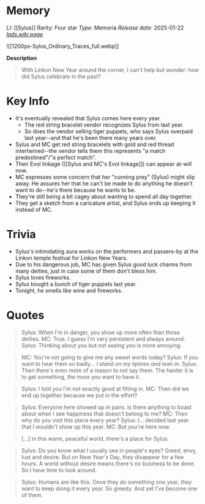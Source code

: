 # Memory
*LI:* [[Sylus]]
Rarity: Four star
*Type:* Memoria
*Release date:* 2025-01-22
*[lads.wiki page](https://lads.wiki/wiki/Sylus:_Ordinary_Traces#tabber-tabpanel-Full-0)*

![[1200px-Sylus_Ordinary_Traces_full.webp]]

**Description**
> With Linkon New Year around the corner, I can't help but wonder: how did Sylus celebrate in the past?

# Key Info
* It's eventually revealed that Sylus comes here every year.
	* The red string bracelet vendor recognizes Sylus from last year.
	* So does the vendor selling tiger puppets, who says Sylus overpaid last year--and that he's been there many years over.
* Sylus and MC get red string bracelets with gold and red thread intertwined--the vendor tells them this represents "a match predestined"/"a perfect match".
* Their Evol linkage ([[Sylus and MC's Evol linkage]]) can appear at-will now.
* MC expresses some concern that her "cunning prey" (Sylus) might slip away. He assures her that he can't be made to do anything he doesn't want to do--he's there because he wants to be.
* They're still being a bit cagey about wanting to spend all day together.
* They get a sketch from a caricature artist, and Sylus ends up keeping it instead of MC.

# Trivia
* Sylus's intimidating aura works on the performers and passers-by at the Linkon temple festival for Linkon New Years.
* Due to his dangerous job, MC has given Sylus good luck charms from many deities, just in case some of them don't bless him.
* Sylus loves fireworks.
* Sylus bought a bunch of tiger puppets last year.
* Tonight, he smells like wine and fireworks.

# Quotes

> Sylus: When I'm in danger, you show up more often than those deities.
> MC: True. I guess I'm very persistent and always around.
> Sylus: Thinking about you but not seeing you is more annoying.

> MC: You're not going to give me any sweet words today?
> Sylus: If you want to hear them so badly...
> *I stand on my tiptoes and lean in.*
> Sylus: Then there's even more of a reason to not say them. The harder it is to get something, the more you want to have it.

> Sylus: I told you I'm not exactly good at fitting in.
> MC: Then did we end up together because we put in the effort?

> Sylus: Everyone here showed up in pairs. Is there anything to boast about when I see happiness that doesn't belong to me?
> MC: Then why do you visit this place every year?
> Sylus: I... decided last year that I wouldn't show up this year.
> MC: But you're here now.

> \[...] in this warm, peaceful world, there's a place for Sylus.

> Sylus: Do you know what I usually see in people's eyes? Greed, envy, lust and desire. But on New Year's Day, they disappear for a few hours. A world without desire means there's no business to be done. So I have time to look around.

> Sylus: Humans are like this. Once they do something one year, they want to keep doing it every year. So greedy. And yet I've become one of them.
